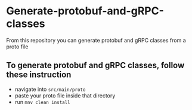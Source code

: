 # Generate-protobuf-and-gRPC-classes
From this repository you can generate protobuf and gRPC classes from a proto file

## To generate protobuf and gRPC classes, follow these instruction
- navigate into `src/main/proto`
- paste your proto file inside that directory
- run `mnv clean install`

